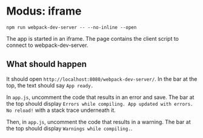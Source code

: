# Modus: iframe

```shell
npm run webpack-dev-server -- --no-inline --open
```

The app is started in an iframe. The page contains the client script to connect to webpack-dev-server.

## What should happen

It should open `http://localhost:8080/webpack-dev-server/`. In the bar at the top, the text should say `App ready.`

In `app.js`, uncomment the code that results in an error and save. The bar at the top should display `Errors while compiling. App updated with errors. No reload!` with a stack trace underneath it.

Then, in `app.js`, uncomment the code that results in a warning. The bar at the top should display `Warnings while compiling.`.
